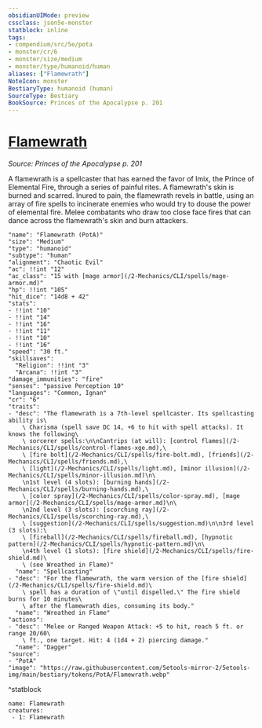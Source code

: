 ```yaml
---
obsidianUIMode: preview
cssclass: json5e-monster
statblock: inline
tags:
- compendium/src/5e/pota
- monster/cr/6
- monster/size/medium
- monster/type/humanoid/human
aliases: ["Flamewrath"]
NoteIcon: monster
BestiaryType: humanoid (human)
SourceType: Bestiary
BookSource: Princes of the Apocalypse p. 201
---
```

# [Flamewrath](2-Mechanics/CLI/bestiary/humanoid/flamewrath-pota.md)
*Source: Princes of the Apocalypse p. 201*  

A flamewrath is a spellcaster that has earned the favor of Imix, the Prince of Elemental Fire, through a series of painful rites. A flamewrath's skin is burned and scarred. Inured to pain, the flamewrath revels in battle, using an array of fire spells to incinerate enemies who would try to douse the power of elemental fire. Melee combatants who draw too close face fires that can dance across the flamewrath's skin and burn attackers.

```statblock
"name": "Flamewrath (PotA)"
"size": "Medium"
"type": "humanoid"
"subtype": "human"
"alignment": "Chaotic Evil"
"ac": !!int "12"
"ac_class": "15 with [mage armor](/2-Mechanics/CLI/spells/mage-armor.md)"
"hp": !!int "105"
"hit_dice": "14d8 + 42"
"stats":
- !!int "10"
- !!int "14"
- !!int "16"
- !!int "11"
- !!int "10"
- !!int "16"
"speed": "30 ft."
"skillsaves":
  "Religion": !!int "3"
  "Arcana": !!int "3"
"damage_immunities": "fire"
"senses": "passive Perception 10"
"languages": "Common, Ignan"
"cr": "6"
"traits":
- "desc": "The flamewrath is a 7th-level spellcaster. Its spellcasting ability is\
    \ Charisma (spell save DC 14, +6 to hit with spell attacks). It knows the following\
    \ sorcerer spells:\n\nCantrips (at will): [control flames](/2-Mechanics/CLI/spells/control-flames-xge.md),\
    \ [fire bolt](/2-Mechanics/CLI/spells/fire-bolt.md), [friends](/2-Mechanics/CLI/spells/friends.md),\
    \ [light](/2-Mechanics/CLI/spells/light.md), [minor illusion](/2-Mechanics/CLI/spells/minor-illusion.md)\n\
    \n1st level (4 slots): [burning hands](/2-Mechanics/CLI/spells/burning-hands.md),\
    \ [color spray](/2-Mechanics/CLI/spells/color-spray.md), [mage armor](/2-Mechanics/CLI/spells/mage-armor.md)\n\
    \n2nd level (3 slots): [scorching ray](/2-Mechanics/CLI/spells/scorching-ray.md),\
    \ [suggestion](/2-Mechanics/CLI/spells/suggestion.md)\n\n3rd level (3 slots):\
    \ [fireball](/2-Mechanics/CLI/spells/fireball.md), [hypnotic pattern](/2-Mechanics/CLI/spells/hypnotic-pattern.md)\n\
    \n4th level (1 slots): [fire shield](/2-Mechanics/CLI/spells/fire-shield.md)\
    \ (see Wreathed in Flame)"
  "name": "Spellcasting"
- "desc": "For the flamewrath, the warm version of the [fire shield](/2-Mechanics/CLI/spells/fire-shield.md)\
    \ spell has a duration of \"until dispelled.\" The fire shield burns for 10 minutes\
    \ after the flamewrath dies, consuming its body."
  "name": "Wreathed in Flame"
"actions":
- "desc": "Melee or Ranged Weapon Attack: +5 to hit, reach 5 ft. or range 20/60\
    \ ft., one target. Hit: 4 (1d4 + 2) piercing damage."
  "name": "Dagger"
"source":
- "PotA"
"image": "https://raw.githubusercontent.com/5etools-mirror-2/5etools-img/main/bestiary/tokens/PotA/Flamewrath.webp"
```
^statblock

```encounter-table
name: Flamewrath
creatures:
 - 1: Flamewrath
```